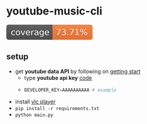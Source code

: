 # youtube-music-cli

[![Coverage Status](./reports/coverage-badge.svg?dummy=8484743)](./reports/index.html)

## setup

- get **youtube data API** by following on [getting start](https://developers.google.com/youtube/v3/getting-started)
  - type **youtube api key** [code](https://github.com/sammiee5311/youtube-music-cli/blob/d19dbffe6c1f05aad16c8170c6eb99ee034d5239/config/.env#L1)
  - ```python
    DEVELOPER_KEY=AAAAAAAAAA # example
    ```
- install [vlc player](https://www.videolan.org/)
- `pip install -r requirements.txt`
- `python main.py`
